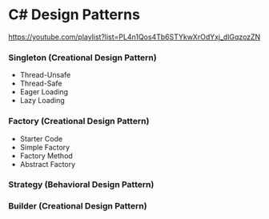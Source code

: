 # C# Design Patterns
https://youtube.com/playlist?list=PL4n1Qos4Tb6STYkwXrOdYxj_dlGqzozZN

### Singleton (Creational Design Pattern)
- Thread-Unsafe
- Thread-Safe
- Eager Loading
- Lazy Loading

### Factory (Creational Design Pattern)
- Starter Code
- Simple Factory 
- Factory Method
- Abstract Factory

### Strategy (Behavioral Design Pattern)


### Builder (Creational Design Pattern)

